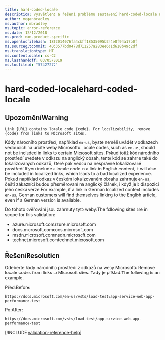 ```yaml
---
title: hard-coded-locale
description: Vysvětlení a řešení problému sestavení hard-coded-locale na webu Docs
author: meganbradley
ms.author: mbradley
ms.topic: error-reference
ms.date: 12/12/2018
ms.prod: non-product-specific
ms.openlocfilehash: 1862014076fa4cbff18535095b244e8f94a17b0f
ms.sourcegitcommit: 4053577bd0478d711257a283ee661d618b49c2df
ms.translationtype: HT
ms.contentlocale: cs-CZ
ms.lasthandoff: 03/05/2019
ms.locfileid: "57427272"
---
```

# <a name="hard-coded-locale"></a><span data-ttu-id="17405-103">hard-coded-locale</span><span class="sxs-lookup"><span data-stu-id="17405-103">hard-coded-locale</span></span>

## <a name="warning"></a><span data-ttu-id="17405-104">Upozornění</span><span class="sxs-lookup"><span data-stu-id="17405-104">Warning</span></span>

`Link {URL} contains locale code {code}. For localizability, remove {code} from links to Microsoft sites.`

<span data-ttu-id="17405-105">Kódy národního prostředí, například `en-us`, byste neměli uvádět v odkazech vedoucích na určité weby Microsoftu.</span><span class="sxs-lookup"><span data-stu-id="17405-105">Locale codes, such as `en-us`, should not be included in links to certain Microsoft sites.</span></span> <span data-ttu-id="17405-106">Pokud totiž kód národního prostředí uvedete v odkazu na anglický obsah, tento kód se zahrne také do lokalizovaných odkazů, které pak vedou na nesprávné lokalizované prostředí.</span><span class="sxs-lookup"><span data-stu-id="17405-106">If you include a locale code in a link in English content, it will also be included in localized links, which leads to a bad localized experience.</span></span> <span data-ttu-id="17405-107">Pokud například odkaz v českém lokalizovaném obsahu zahrnuje `en-us`, čeští zákazníci budou přesměrovaní na anglický článek, i když je k dispozici jeho česká verze.</span><span class="sxs-lookup"><span data-stu-id="17405-107">For example, if a link in German localized content includes `en-us`, German customers will find themselves linking to the English article, even if a German version is available.</span></span>

<span data-ttu-id="17405-108">Do tohoto ověřování jsou zahrnuty tyto weby:</span><span class="sxs-lookup"><span data-stu-id="17405-108">The following sites are in scope for this validation:</span></span>

- <span data-ttu-id="17405-109">azure.microsoft.com</span><span class="sxs-lookup"><span data-stu-id="17405-109">azure.microsoft.com</span></span>
- <span data-ttu-id="17405-110">docs.microsoft.com</span><span class="sxs-lookup"><span data-stu-id="17405-110">docs.microsoft.com</span></span>
- <span data-ttu-id="17405-111">msdn.microsoft.com</span><span class="sxs-lookup"><span data-stu-id="17405-111">msdn.microsoft.com</span></span>
- <span data-ttu-id="17405-112">technet.microsoft.com</span><span class="sxs-lookup"><span data-stu-id="17405-112">technet.microsoft.com</span></span>

## <a name="resolution"></a><span data-ttu-id="17405-113">Řešení</span><span class="sxs-lookup"><span data-stu-id="17405-113">Resolution</span></span>

<span data-ttu-id="17405-114">Odeberte kódy národního prostředí z odkazů na weby Microsoftu.</span><span class="sxs-lookup"><span data-stu-id="17405-114">Remove locale codes from links to Microsoft sites.</span></span> <span data-ttu-id="17405-115">Tady je příklad.</span><span class="sxs-lookup"><span data-stu-id="17405-115">The following is an example.</span></span>

<span data-ttu-id="17405-116">Před:</span><span class="sxs-lookup"><span data-stu-id="17405-116">Before:</span></span>

`https://docs.microsoft.com/en-us/vsts/load-test/app-service-web-app-performance-test`

<span data-ttu-id="17405-117">Po:</span><span class="sxs-lookup"><span data-stu-id="17405-117">After:</span></span>

`https://docs.microsoft.com/vsts/load-test/app-service-web-app-performance-test`

<!--make sure to add this file to your includes folder and verify the path-->
[!INCLUDE [validation-reference-help](includes/validation-reference-help.md)]